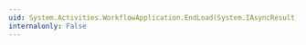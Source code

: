 ```yaml
---
uid: System.Activities.WorkflowApplication.EndLoad(System.IAsyncResult)
internalonly: False
---
```

